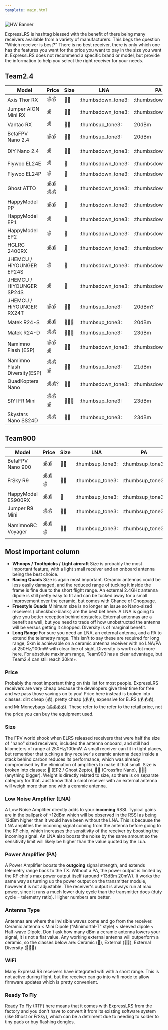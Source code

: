 ```yaml
---
template: main.html
---
```


![HW Banner](https://raw.githubusercontent.com/ExpressLRS/ExpressLRS-hardware/master/img/hardware.png)

ExpressLRS is hashtag blessed with the benefit of there being many receivers available from a variety of manufacturers. This begs the question "Which receiver is best?" There is no best receiver, there is only which one has the features you want for the price you want to pay in the size you want it. ExpressLRS does not recommend a specific brand or model, but provide the information to help you select the right receiver for your needs.

## Team2.4
| Model | Price | Size | LNA | PA | Antenna | WiFi | RTF |
|---|---|---|---|---|---|---|---|
| Axis Thor RX | :moneybag::moneybag: | :straight_ruler::straight_ruler: | :thumbsdown_tone3: | :thumbsdown_tone3: |  :whale::whale: | :thumbsup_tone3: | :checkered_flag: | 
| Jumper AION Mini RX | :moneybag: | :straight_ruler::straight_ruler: | :thumbsdown_tone3: | :thumbsdown_tone3: | :whale::whale: | :thumbsup_tone3: | :checkered_flag:|
| Vantac RX | :moneybag: | :straight_ruler::straight_ruler: | :thumbsup_tone3: | 20dBm | :whale::whale: | :thumbsup_tone3: | :checkered_flag:|
| BetaFPV Nano 2.4 | :moneybag::moneybag: | :straight_ruler::straight_ruler: | :thumbsup_tone3:  | 20dBm | :whale::whale: | :thumbsup_tone3:  | :checkered_flag: |
| DIY Nano 2.4 | :moneybag: | :straight_ruler::straight_ruler: | :thumbsdown_tone3: | :thumbsdown_tone3: | :whale:/:whale::whale:/:whale::whale::metal: | :thumbsup_tone3:  | :thumbsdown_tone3: |
| Flywoo EL24E | :moneybag: | :straight_ruler: | :thumbsdown_tone3: | :thumbsdown_tone3: | :whale: | :thumbsup_tone3:  | :checkered_flag: |
| Flywoo EL24P | :moneybag: | :straight_ruler: | :thumbsdown_tone3: | :thumbsdown_tone3: | :whale::whale: | :thumbsup_tone3:  | :checkered_flag: |
| Ghost ATTO | :moneybag::moneybag::moneybag::moneybag: | :straight_ruler: | :thumbsdown_tone3: | :thumbsdown_tone3: | :whale::whale: | :thumbsdown_tone3: | :thumbsdown_tone3: |
| HappyModel PP | :moneybag::moneybag: | :straight_ruler: | :thumbsdown_tone3: | :thumbsdown_tone3: | :whale: | :thumbsdown_tone3: | :checkered_flag: |
| HappyModel EP1 | :moneybag: | :straight_ruler: | :thumbsdown_tone3: | :thumbsdown_tone3: | :whale::whale: | :thumbsup_tone3:  | :checkered_flag: |
| HappyModel EP2 | :moneybag: | :straight_ruler: | :thumbsdown_tone3: | :thumbsdown_tone3: | :whale: | :thumbsup_tone3:  | :checkered_flag: |
| HGLRC 2400RX | :moneybag::moneybag: | :straight_ruler: | :thumbsdown_tone3: | :thumbsdown_tone3: | :whale::whale: | :thumbsup_tone3:  | :checkered_flag: | 
| JHEMCU / HiYOUNGER EP24S | :moneybag: | :straight_ruler: | :thumbsdown_tone3: | :thumbsdown_tone3: | :whale: | :thumbsup_tone3:  | :checkered_flag: |
| JHEMCU / HiYOUNGER SP24S | :moneybag: | :straight_ruler: | :thumbsdown_tone3: | :thumbsdown_tone3: | :whale::whale: | :thumbsup_tone3:  | :checkered_flag: |
| JHEMCU / HiYOUNGER RX24T | :moneybag::moneybag: | :straight_ruler::straight_ruler: | :thumbsup_tone3:  | 20dBm? | :whale::whale: | :thumbsup_tone3:  | :checkered_flag: | 
| Matek R24-S | :moneybag::moneybag: | :straight_ruler::straight_ruler::straight_ruler: | :thumbsup_tone3:  | 20dBm | :whale: | :thumbsup_tone3:  | :checkered_flag: |
| Matek R24-D | :moneybag::moneybag: | :straight_ruler::straight_ruler::straight_ruler: | :thumbsup_tone3:  | 23dBm | :whale::whale::metal: | :thumbsup_tone3:  | :checkered_flag: |
| Namimno Flash (ESP) | :moneybag::moneybag::moneybag: | :straight_ruler::straight_ruler: | :thumbsdown_tone3: | :thumbsdown_tone3: | :whale:/:whale::whale: | :thumbsup_tone3:  | :checkered_flag: |
| Namimno Flash Diversity(ESP) | :moneybag::moneybag::moneybag: | :straight_ruler::straight_ruler: | :thumbsup_tone3: | 21dBm | :whale::whale::metal: | :thumbsup_tone3:  | :checkered_flag: |
| QuadKopters Nano | :moneybag::moneybag:? | :straight_ruler::straight_ruler: | :thumbsdown_tone3: | :thumbsdown_tone3: | :whale:/:whale::whale: | :thumbsup_tone3:  | :checkered_flag: |
| SIYI FR Mini | :moneybag::moneybag::moneybag: | :straight_ruler::straight_ruler::straight_ruler: | :thumbsup_tone3:  | 23dBm | :whale::whale::metal: | :thumbsdown_tone3: | :thumbsdown_tone3: |
| Skystars Nano SS24D | :moneybag::moneybag: | :straight_ruler::straight_ruler: | :thumbsup_tone3: | 23dBm | :whale::whale: | :thumbsup_tone3: | :checkered_flag: |

## Team900
| Model | Price | Size | LNA | PA | Antenna | WiFi | RTF |
|---|---|---|---|---|---|---|---|
| BetaFPV Nano 900 | :moneybag::moneybag: | :straight_ruler::straight_ruler: | :thumbsup_tone3:  | :thumbsup_tone3:  | :whale::whale: | :thumbsup_tone3: | :thumbsup_tone3:  |
| FrSky R9 | :moneybag::moneybag::moneybag: | :straight_ruler::straight_ruler: | :thumbsup_tone3:  | :thumbsup_tone3:  | :whale::whale: | :thumbsdown_tone3: | :thumbsdown_tone3: |
| HappyModel ES900RX | :moneybag::moneybag: | :straight_ruler: | :thumbsup_tone3:  | :thumbsup_tone3:  | :whale::whale: | :thumbsup_tone3:  | :thumbsup_tone3:  |
| Jumper R9 Mini | :moneybag::moneybag: | :straight_ruler::straight_ruler: | :thumbsup_tone3:  | :thumbsup_tone3:  | :whale::whale: | :thumbsdown_tone3: | :thumbsdown_tone3: |
| NamimnoRC Voyager | :moneybag::moneybag::moneybag: | :straight_ruler::straight_ruler: | :thumbsup_tone3:  | :thumbsup_tone3:  | :whale::whale: | :thumbsdown_tone3: | :thumbsup_tone3:  |

## Most important column
* **Whoops / Toothpicks / Light aircraft** Size is probably the most important feature, with a light small receiver and an onboard antenna being the best choice.
* **Racing Quads** Size is again most important. Ceramic antennas could be less easily damaged, and the reduced range of tucking it inside the frame is fine due to the short flight range. An external 2.4GHz antenna dipole is still pretty easy to fit and can be tucked away for a small improvement over the ceramic, but comes with Chance of Choppage.
* **Freestyle Quads** Minimum size is no longer an issue so Nano-sized receivers (:checkbox-blank:) are the best bet here. A LNA is going to give you better reception behind obstacles. External antennas are a benefit as well, but you need to trade off how unobstructed the antenna will be versus getting it chopped. Diversity is of marginal benefit.
* **Long Range** For sure you need an LNA, an external antenna, and a PA to extend the telemetry range. This isn't to say these are required for long range, 5km is achievable on a ceramic antenna receiver with no LNA/PA at 250Hz/100mW with clear line of sight. Diversity is worth a lot more here. For absolute maximum range, Team900 has a clear advantage, but Team2.4 can still reach 30km+.

### Price
Probably the most important thing on this list for most people. ExpressLRS receivers are very cheap because the developers give their time for free and we pass those savings on to you! Price here instead is broken into classes: dirt cheap (:moneybag:), pretty cheap (:moneybag::moneybag:), expensive for ELRS (:moneybag::moneybag::moneybag:), and Mr Moneybags (:moneybag::moneybag::moneybag::moneybag:). These refer to the refer to the retail price, not the price you can buy the equipment used.

### Size
The FPV world shook when ELRS released receivers that were half the size of "nano" sized receivers, included the antenna onboard, and still had kilometers of range at 250Hz/100mW. A small receiver can fit in tight places, but remember that tucking a tiny receiver's ceramic antenna deep inside a stack behind carbon reduces its performance, which was already compromised by the elimination of amplifiers to make it that small. Size is broken into classes: :straight_ruler: (EP2 / Ghost Zepto), :straight_ruler::straight_ruler: (Crossfire Nano), :straight_ruler::straight_ruler::straight_ruler: (anything bigger). Weight is directly related to size, so there is on separate category for that. Just know that a smol receiver with an external antenna will weigh more than one with a ceramic antenna.

### Low Noise Amplifier (LNA)
A Low Noise Amplifier directly adds to your **incoming** RSSI. Typical gains are in the ballpark of +12dBm which will be observed in the RSSI as being 12dBm higher than it would have been without the LNA. This is because the LNA amplifies the incoming signal coming from the antenna before going to the RF chip, which increases the sensitivity of the receiver by boosting the incoming signal. An LNA also boosts the noise by the same amount so the sensitivity limit will likely be higher than the value quoted by the Lua.

### Power Amplifier (PA)
A Power Amplifier boosts the **outgoing** signal strength, and extends telemetry range back to the TX. Without a PA, the power output is limited by the RF chip's max power output itself (around +13dBm 20mW). It works the same way as turning up the power output on the transmitter module, however it is not adjustable. The receiver's output is always run at max power, since it runs a much lower duty cycle than the transmitter does (duty cycle = telemetry ratio). Higher numbers are better.

### Antenna Type
Antennas are where the invisible waves come and go from the receiver. Ceramic antenna < Mini Dipole ("Minimortal-T" style) < sleeved dipole < Half-wave Dipole. Don't ask how many dBm a ceramic antenna lowers your signal, it is not a flat value. Any working external antenna will outperform a ceramic, so the classes below are: Ceramic (:whale:), External (:whale::whale:), External Diversity (:whale::whale::metal:)

### WiFi
Many ExpressLRS receivers have integrated wifi with a short range. This is not active during flight, but the receiver can go into wifi mode to allow firmware updates which is pretty convenient.

### Ready To Fly
Ready To Fly (RTF) here means that it comes with ExpressLRS from the factory and you don't have to convert it from its existing software system (like Ghost or FrSky), which can be a detriment due to needing to solder to tiny pads or buy flashing dongles.
